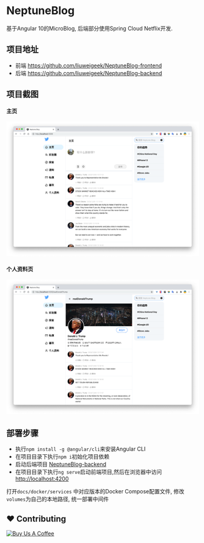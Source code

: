 # NeptuneBlog

基于Angular 10的MicroBlog, 后端部分使用Spring Cloud Netflix开发.

## 项目地址

- 前端 <https://github.com/liuweigeek/NeptuneBlog-frontend>
- 后端 <https://github.com/liuweigeek/NeptuneBlog-backend>

## 项目截图

#### 主页

![主页](./docs/images/homepage.png)

#### 个人资料页

![个人资料页](./docs/images/user-profile.png)

## 部署步骤

- 执行`npm install -g @angular/cli`来安装Angular CLI
- 在项目目录下执行`npm i`初始化项目依赖
- 启动后端项目 [NeptuneBlog-backend](https://github.com/liuweigeek/NeptuneBlog-backend)
- 在项目目录下执行`ng serve`启动前端项目,然后在浏览器中访问<http://localhost:4200>

打开`docs/docker/services`
中对应版本的Docker Compose配置文件, 修改`volumes`为自己的本地路径, 统一部署中间件

## ❤️ Contributing

<a href="https://www.buymeacoffee.com/liuweigeek" target="_blank"><img src="https://www.buymeacoffee.com/assets/img/custom_images/yellow_img.png" alt="Buy Us A Coffee" style="height: auto !important;width: auto !important;" ></a>
